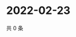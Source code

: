 # 2022-02-23

共 0 条

<!-- BEGIN WEIBO -->
<!-- 最后更新时间 Wed Feb 23 2022 14:14:47 GMT+0800 (China Standard Time) -->

<!-- END WEIBO -->
